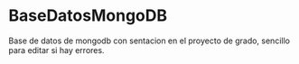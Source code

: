 # BaseDatosMongoDB
Base de datos de mongodb con sentacion en el proyecto de grado, sencillo para editar si hay errores.
